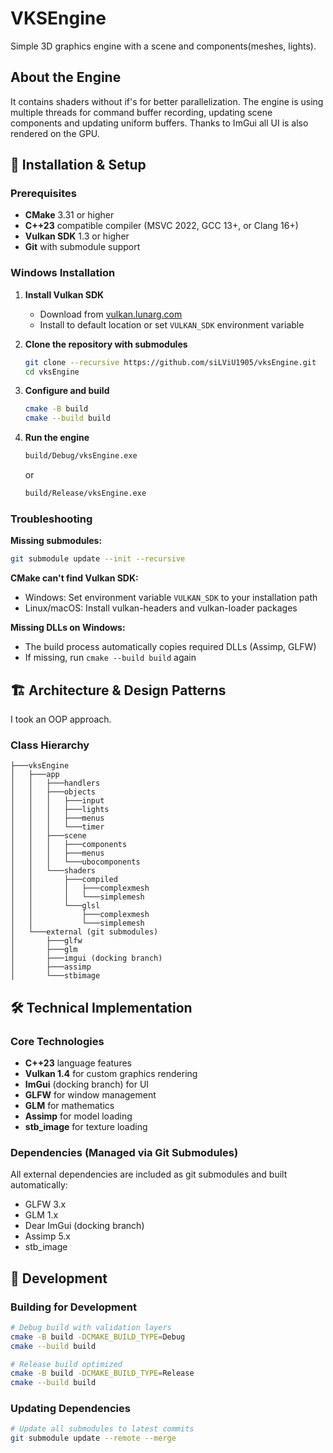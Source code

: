 # VKSEngine

Simple 3D graphics engine with a scene and components(meshes, lights).

## About the Engine

It contains shaders without if's for better parallelization.
The engine is using multiple threads for command buffer recording, updating scene components and updating uniform buffers.
Thanks to ImGui all UI is also rendered on the GPU.

## 🚀 Installation & Setup

### Prerequisites

- **CMake** 3.31 or higher
- **C++23** compatible compiler (MSVC 2022, GCC 13+, or Clang 16+)
- **Vulkan SDK** 1.3 or higher
- **Git** with submodule support

### Windows Installation

1. **Install Vulkan SDK**
    - Download from [vulkan.lunarg.com](https://vulkan.lunarg.com/)
    - Install to default location or set `VULKAN_SDK` environment variable

2. **Clone the repository with submodules**
   ```bash
   git clone --recursive https://github.com/siLViU1905/vksEngine.git
   cd vksEngine
   ```

3. **Configure and build**
   ```bash
   cmake -B build
   cmake --build build
   ```

4. **Run the engine**
   ```bash
   build/Debug/vksEngine.exe
   ```
   or
   ```bash
   build/Release/vksEngine.exe
   ```

### Troubleshooting

**Missing submodules:**
```bash
git submodule update --init --recursive
```

**CMake can't find Vulkan SDK:**
- Windows: Set environment variable `VULKAN_SDK` to your installation path
- Linux/macOS: Install vulkan-headers and vulkan-loader packages

**Missing DLLs on Windows:**
- The build process automatically copies required DLLs (Assimp, GLFW)
- If missing, run `cmake --build build` again

## 🏗️ Architecture & Design Patterns

I took an OOP approach.

### Class Hierarchy

```
├───vksEngine
│   ├───app
│   │   ├───handlers
│   │   ├───objects
│   │   │   ├───input
│   │   │   ├───lights
│   │   │   ├───menus
│   │   │   └───timer
│   │   ├───scene
│   │   │   ├───components
│   │   │   ├───menus
│   │   │   └───ubocomponents
│   │   └───shaders
│   │       ├───compiled
│   │       │   ├───complexmesh
│   │       │   └───simplemesh
│   │       └───glsl
│   │           ├───complexmesh
│   │           └───simplemesh
│   └───external (git submodules)
│       ├───glfw
│       ├───glm
│       ├───imgui (docking branch)
│       ├───assimp
│       └───stbimage
```

## 🛠️ Technical Implementation

### Core Technologies
- **C++23** language features
- **Vulkan 1.4** for custom graphics rendering
- **ImGui** (docking branch) for UI
- **GLFW** for window management
- **GLM** for mathematics
- **Assimp** for model loading
- **stb_image** for texture loading

### Dependencies (Managed via Git Submodules)
All external dependencies are included as git submodules and built automatically:
- GLFW 3.x
- GLM 1.x
- Dear ImGui (docking branch)
- Assimp 5.x
- stb_image

## 📝 Development

### Building for Development
```bash
# Debug build with validation layers
cmake -B build -DCMAKE_BUILD_TYPE=Debug
cmake --build build

# Release build optimized
cmake -B build -DCMAKE_BUILD_TYPE=Release
cmake --build build
```

### Updating Dependencies
```bash
# Update all submodules to latest commits
git submodule update --remote --merge